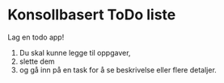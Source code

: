 # Konsollbasert ToDo liste
   Lag en todo app! 
1) Du skal kunne legge til oppgaver,
2) slette dem 
3) og gå inn på en task for å se beskrivelse eller flere detaljer.
